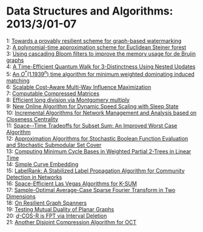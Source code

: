 # Data Structures and Algorithms: 2013/3/01-07  
1: [Towards a provably resilient scheme for graph-based watermarking](https://doi.org/10.48550/arXiv.1302.7262)  
2: [A polynomial-time approximation scheme for Euclidean Steiner forest](https://doi.org/10.48550/arXiv.1302.7270)  
3: [Using cascading Bloom filters to improve the memory usage for de Brujin  graphs](https://doi.org/10.48550/arXiv.1302.7278)  
4: [A Time-Efficient Quantum Walk for 3-Distinctness Using Nested Updates](https://doi.org/10.48550/arXiv.1302.7316)  
5: [An $O^*(1.1939^n)$ time algorithm for minimum weighted dominating  induced matching](https://doi.org/10.48550/arXiv.1303.0035)  
6: [Scalable Cost-Aware Multi-Way Influence Maximization](https://doi.org/10.48550/arXiv.1303.0157)  
7: [Computable Compressed Matrices](https://doi.org/10.48550/arXiv.1303.0270)  
8: [Efficient long division via Montgomery multiply](https://doi.org/10.48550/arXiv.1303.0328)  
9: [New Online Algorithm for Dynamic Speed Scaling with Sleep State](https://doi.org/10.48550/arXiv.1303.0377)  
10: [Incremental Algorithms for Network Management and Analysis based on  Closeness Centrality](https://doi.org/10.48550/arXiv.1303.0422)  
11: [Space--Time Tradeoffs for Subset Sum: An Improved Worst Case Algorithm](https://doi.org/10.48550/arXiv.1303.0609)  
12: [Approximation Algorithms for Stochastic Boolean Function Evaluation and  Stochastic Submodular Set Cover](https://doi.org/10.48550/arXiv.1303.0726)  
13: [Computing Minimum Cycle Bases in Weighted Partial 2-Trees in Linear Time](https://doi.org/10.48550/arXiv.1303.0728)  
14: [Simple Curve Embedding](https://doi.org/10.48550/arXiv.1303.0821)  
15: [LabelRank: A Stabilized Label Propagation Algorithm for Community  Detection in Networks](https://doi.org/10.48550/arXiv.1303.0868)  
16: [Space-Efficient Las Vegas Algorithms for K-SUM](https://doi.org/10.48550/arXiv.1303.1016)  
17: [Sample-Optimal Average-Case Sparse Fourier Transform in Two Dimensions](https://doi.org/10.48550/arXiv.1303.1209)  
18: [On Resilient Graph Spanners](https://doi.org/10.48550/arXiv.1303.1559)  
19: [Testing Mutual Duality of Planar Graphs](https://doi.org/10.48550/arXiv.1303.1640)  
20: [$d$-COS-R is FPT via Interval Deletion](https://doi.org/10.48550/arXiv.1303.1643)  
21: [Another Disjoint Compression Algorithm for OCT](https://doi.org/10.48550/arXiv.1303.1671)  